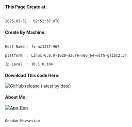 
   
#### This Page Create at:

```bash

2025-01-31 - 02:52:37 UTC

```

#### Create By Machine:

```bash

Host Name : fv-az1337-967

platform  : Linux-6.8.0-1020-azure-x86_64-with-glibc2.34

Ip Local  : 10.1.0.104

```
#### Download This code Here:

[![GitHub release (latest by date)](https://img.shields.io/github/v/release/Gosdan-Movsesian/Gosdan?style=for-the-badge&label=Download)](https://github.com/Gosdan-Movsesian/Gosdan/releases) 

</p> 

#### About Me :

[![App-Run](https://github.com/Gosdan-Movsesian/Gosdan/actions/workflows/App-Run.yml/badge.svg)](https://github.com/Gosdan-Movsesian/Gosdan/actions/workflows/App-Run.yml)

```bash

Gosdan-Movsesian

```

